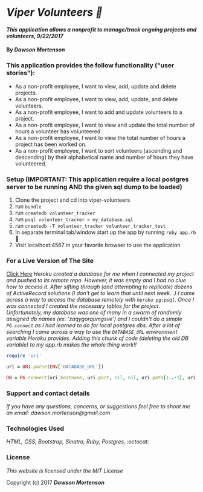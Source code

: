 # _Viper Volunteers 🐍_

#### _This application allows a nonprofit to manage/track ongoing projects and volunteers, 9/22/2017_

#### By _**Dawson Mortenson**_

### This application provides the follow functionality ("user stories"):
* As a non-profit employee, I want to view, add, update and delete projects.
* As a non-profit employee, I want to view, add, update, and delete volunteers.
* As a non-profit employee, I want to add and update volunteers to a project.
* As a non-profit employee, I want to view and update the total number of hours a volunteer has volunteered
* As a non-profit employee, I want to view the total number of hours a project has been worked on.
* As a non-profit employee, I want to sort volunteers (ascending and descending) by their alphabetical name and number of hours they have volunteered.

### Setup (IMPORTANT: This application require a local postgres server to be running AND the given sql dump to be loaded)
1. Clone the project and cd into viper-volunteers
2. run `bundle`
3. run `createdb volunteer_tracker`
4. run `psql volunteer_tracker < my_database.sql`
5. run `createdb -T volunteer_tracker volunteer_tracker_test`
6. In separate terminal tab/window start up the app by running `ruby app.rb` :rocket:
7. Visit localhost:4567 in your favorite browser to use the application

### For a Live Version of The Site
[Click Here](https://viper-volunteers.herokuapp.com)
_Heroku created a database for me when I connected my project and pushed to its remote repo. However, it was empty and I had no clue how to access it. After sifting through (and attempting to replicate) dozens of ActiveRecord solutions (I don't get to learn that until next week...) I came across a way to access the database remotely with `heroku pg:psql`. Once I was connected I created the necessary tables for the project. Unfortunately, my database was one of many in a swarm of randomly assigned db names (ex. 'zaqygorqumgsve') and I couldn't do a simple `PG.connect` as I had learned to do for local postgres dbs. After a lot of searching I came across a way to use the `DATABASE_URL` environment variable Heroku provides. Adding this chunk of code (deleting the old DB variable) to my app.rb makes the whole thing work!!_

```ruby
require 'uri'

uri = URI.parse(ENV['DATABASE_URL'])

DB = PG.connect(uri.hostname, uri.port, nil, nil, uri.path[1..-1], uri.user, uri.password)
```

### Support and contact details
_If you have any questions, concerns, or suggestions feel free to shoot me an email: dawson.mortenson@gmail.com_

### Technologies Used
_HTML, CSS, Bootstrap, Sinatra, Ruby, Postgres, :octocat:_

### License
*This website is licensed under the MIT License*

Copyright (c) 2017 **_Dawson Mortenson_**
